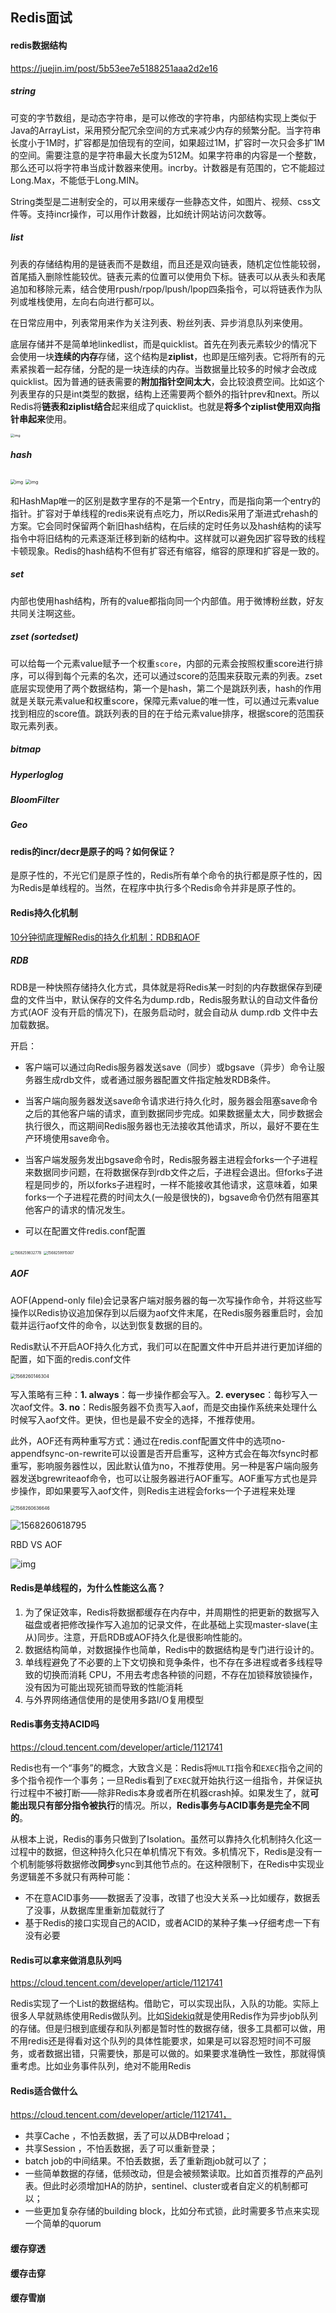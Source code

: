 

## Redis面试

#### redis数据结构

https://juejin.im/post/5b53ee7e5188251aaa2d2e16

##### **string**

可变的字节数组，是动态字符串，是可以修改的字符串，内部结构实现上类似于Java的ArrayList，采用预分配冗余空间的方式来减少内存的频繁分配。当字符串长度小于1M时，扩容都是加倍现有的空间，如果超过1M，扩容时一次只会多扩1M的空间。需要注意的是字符串最大长度为512M。如果字符串的内容是一个整数，那么还可以将字符串当成计数器来使用。incrby。计数器是有范围的，它不能超过Long.Max，不能低于Long.MIN。

String类型是二进制安全的，可以用来缓存一些静态文件，如图片、视频、css文件等。支持incr操作，可以用作计数器，比如统计网站访问次数等。

##### **list**

列表的存储结构用的是链表而不是数组，而且还是双向链表，随机定位性能较弱，首尾插入删除性能较优。链表元素的位置可以使用负下标。链表可以从表头和表尾追加和移除元素，结合使用rpush/rpop/lpush/lpop四条指令，可以将链表作为队列或堆栈使用，左向右向进行都可以。

在日常应用中，列表常用来作为关注列表、粉丝列表、异步消息队列来使用。

底层存储并不是简单地linkedlist，而是quicklist。首先在列表元素较少的情况下会使用一块**连续的内存**存储，这个结构是**ziplist**，也即是压缩列表。它将所有的元素紧挨着一起存储，分配的是一块连续的内存。当数据量比较多的时候才会改成quicklist。因为普通的链表需要的**附加指针空间太大**，会比较浪费空间。比如这个列表里存的只是int类型的数据，结构上还需要两个额外的指针prev和next。所以Redis将**链表和ziplist结合**起来组成了quicklist。也就是**将多个ziplist使用双向指针串起来**使用。

<img src="assets/164d91746fbe0442" alt="img" style="zoom:39%;" />

##### **hash**

<img src="assets/164c4eaf9edf608d" alt="img" style="zoom:50%;" />

<img src="assets/164c4dcd14c00534" alt="img" style="zoom:50%;" />

和HashMap唯一的区别是数字里存的不是第一个Entry，而是指向第一个entry的指针。扩容对于单线程的redis来说有点吃力，所以Redis采用了渐进式rehash的方案。它会同时保留两个新旧hash结构，在后续的定时任务以及hash结构的读写指令中将旧结构的元素逐渐迁移到新的结构中。这样就可以避免因扩容导致的线程卡顿现象。Redis的hash结构不但有扩容还有缩容，缩容的原理和扩容是一致的。

##### set

内部也使用hash结构，所有的value都指向同一个内部值。用于微博粉丝数，好友共同关注啊这些。

##### zset (sortedset)

可以给每一个元素value赋予一个权重`score`，内部的元素会按照权重score进行排序，可以得到每个元素的名次，还可以通过score的范围来获取元素的列表。zset底层实现使用了两个数据结构，第一个是hash，第二个是跳跃列表，hash的作用就是关联元素value和权重score，保障元素value的唯一性，可以通过元素value找到相应的score值。跳跃列表的目的在于给元素value排序，根据score的范围获取元素列表。

##### bitmap

##### Hyperloglog

##### BloomFilter

##### Geo

#### redis的incr/decr是原子的吗？如何保证？

是原子性的，不光它们是原子性的，Redis所有单个命令的执行都是原子性的，因为Redis是单线程的。当然，在程序中执行多个Redis命令并非是原子性的。

#### Redis持久化机制

[10分钟彻底理解Redis的持久化机制：RDB和AOF](https://mp.weixin.qq.com/s?__biz=MzI4MDYwMDc3MQ==&mid=2247487157&idx=1&sn=9a676a1419e6cb11086d695c47f833d8&chksm=ebb74719dcc0ce0f7dbbd78f66d8576dc87b482a8e28404a8ca5e773b1cac4315fa586e17d6f&scene=0&xtrack=1&key=865e0f1f99f291d1e7e86fc40f6ddc3ec5aef641bcb70245e1e922cbf80d9e12b9e77bf828531ee89e1217f517c3eef2f2b3de12b6c95c18bc7a75ac540a5d85fbce4202c46486e2cb3a0df1ac3680f6&ascene=14&uin=MTE3MTY4MzEyNA%3D%3D&devicetype=Windows+10&version=62060844&lang=zh_CN&pass_ticket=XO2Gb12XOr4CfeqYBWX09BE1wQnsb9R3GKgTi2IlLLEITff9MfY2YH%2FxrvSJn9JY)

##### RDB

RDB是一种快照存储持久化方式，具体就是将Redis某一时刻的内存数据保存到硬盘的文件当中，默认保存的文件名为dump.rdb，Redis服务默认的自动文件备份方式(AOF 没有开启的情况下)，在服务启动时，就会自动从 dump.rdb 文件中去加载数据。

开启：

- 客户端可以通过向Redis服务器发送save（同步）或bgsave（异步）命令让服务器生成rdb文件，或者通过服务器配置文件指定触发RDB条件。

- 当客户端向服务器发送save命令请求进行持久化时，服务器会阻塞save命令之后的其他客户端的请求，直到数据同步完成。如果数据量太大，同步数据会执行很久，而这期间Redis服务器也无法接收其他请求，所以，最好不要在生产环境使用save命令。

- 当客户端发服务发出bgsave命令时，Redis服务器主进程会forks一个子进程来数据同步问题，在将数据保存到rdb文件之后，子进程会退出。但forks子进程是同步的，所以forks子进程时，一样不能接收其他请求，这意味着，如果forks一个子进程花费的时间太久(一般是很快的)，bgsave命令仍然有阻塞其他客户的请求的情况发生。
- 可以在配置文件redis.conf配置

<img src="assets/1568259832778.png" alt="1568259832778" style="zoom: 40%;" />

<img src="assets/1568259915007.png" alt="1568259915007" style="zoom:40%;" />

##### AOF

AOF(Append-only file)会记录客户端对服务器的每一次写操作命令，并将这些写操作以Redis协议追加保存到以后缀为aof文件末尾，在Redis服务器重启时，会加载并运行aof文件的命令，以达到恢复数据的目的。

Redis默认不开启AOF持久化方式，我们可以在配置文件中开启并进行更加详细的配置，如下面的redis.conf文件

<img src="assets/1568260146304.png" alt="1568260146304" style="zoom: 50%;" />

写入策略有三种：**1. always**：每一步操作都会写入。**2. everysec**：每秒写入一次aof文件。**3. no**：Redis服务器不负责写入aof，而是交由操作系统来处理什么时候写入aof文件。更快，但也是最不安全的选择，不推荐使用。

此外，AOF还有两种重写方式：通过在redis.conf配置文件中的选项no-appendfsync-on-rewrite可以设置是否开启重写，这种方式会在每次fsync时都重写，影响服务器性以，因此默认值为no，不推荐使用。另一种是客户端向服务器发送bgrewriteaof命令，也可以让服务器进行AOF重写。AOF重写方式也是异步操作，即如果要写入aof文件，则Redis主进程会forks一个子进程来处理

<img src="assets/1568260636646.png" alt="1568260636646" style="zoom:50%;" />

![1568260618795](assets/1568260618795.png)

RBD VS AOF 

![img](assets/640-1568260679159.webp)

#### Redis是单线程的，为什么性能这么高？

1. 为了保证效率，Redis将数据都缓存在内存中，并周期性的把更新的数据写入磁盘或者把修改操作写入追加的记录文件，在此基础上实现master-slave(主从)同步。注意，开启RDB或AOF持久化是很影响性能的。
2. 数据结构简单，对数据操作也简单，Redis中的数据结构是专门进行设计的。
3. 单线程避免了不必要的上下文切换和竞争条件，也不存在多进程或者多线程导致的切换而消耗 CPU，不用去考虑各种锁的问题，不存在加锁释放锁操作，没有因为可能出现死锁而导致的性能消耗
4. 与外界网络通信使用的是使用多路I/O复用模型

#### Redis事务支持ACID吗

https://cloud.tencent.com/developer/article/1121741

Redis也有一个“事务”的概念，大致含义是：Redis将`MULTI`指令和`EXEC`指令之间的多个指令视作一个事务；一旦Redis看到了`EXEC`就开始执行这一组指令，并保证执行过程中不被打断——除非Redis本身或者所在机器crash掉。如果发生了，就**可能出现只有部分指令被执行**的情况。所以，**Redis事务与ACID事务是完全不同的**。

从根本上说，Redis的事务只做到了Isolation。虽然可以靠持久化机制持久化这一过程中的数据，但这种持久化只在单机情况下有效。多机情况下，Redis是没有一个机制能够将数据修改**同步**sync到其他节点的。在这种限制下，在Redis中实现业务逻辑差不多就只有两种可能：

- 不在意ACID事务——数据丢了没事，改错了也没大关系——>比如缓存，数据丢了没事，从数据库里重新加载就行了
- 基于Redis的接口实现自己的ACID，或者ACID的某种子集——>仔细考虑一下有没有必要

#### Redis可以拿来做消息队列吗

https://cloud.tencent.com/developer/article/1121741

Redis实现了一个List的数据结构。借助它，可以实现出队，入队的功能。实际上很多人早就熟练使用Redis做队列。比如[Sidekiq](https://link.jianshu.com/?t=https%3A%2F%2Fgithub.com%2Fmperham%2Fsidekiq)就是使用Redis作为异步job队列的存储。但是归根到底缓存和队列都是暂时性的数据存储，很多工具都可以做，用不用redis还是得看对这个队列的具体性能要求，如果是可以容忍短时间不可服务，或者数据出错，只需要快，那是可以做的。如果要求准确性一致性，那就得慎重考虑。比如业务事件队列，绝对不能用Redis

#### Redis适合做什么

https://cloud.tencent.com/developer/article/1121741，

- 共享Cache ，不怕丢数据，丢了可以从DB中reload；
- 共享Session ，不怕丢数据，丢了可以重新登录；
- batch job的中间结果。不怕丢数据，丢了重新跑job就可以了；
- 一些简单数据的存储，低频改动，但是会被频繁读取。比如首页推荐的产品列表。但此时必须增加HA的防护，sentinel、cluster或者自定义的机制都可以；
- 一些更加复杂存储的building block，比如分布式锁，此时需要多节点来实现一个简单的quorum

#### 缓存穿透

#### 缓存击穿

#### 缓存雪崩